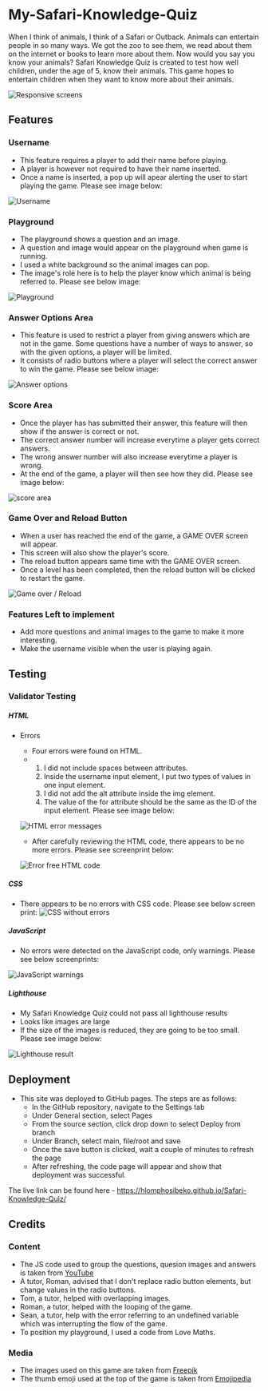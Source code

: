 # My-Safari-Knowledge-Quiz

When I think of animals, I think of a Safari or Outback. Animals can entertain people in so many ways. We got the zoo to see them, we read about them on the internet or books to learn more about them. Now would you say you know your animals? Safari Knowledge Quiz is created to test how well children, under the age of 5, know their animals. This game hopes to entertain children when they want to know more about their animals. 

![Responsive screens](README.md%20docs/amiresponsive-screens.png)

## Features 

### Username
- This feature requires a player to add their name before playing.
- A player is however not required to have their name inserted.
- Once a name is inserted, a pop up will apear alerting the user to start playing the game. Please see image below:

![Username](README.md%20docs/username-alert.png)

### Playground
- The playground shows a question and an image.
- A question and image would appear on the playground when game is running.
- I used a white background so the animal images can pop.
- The image's role here is to help the player know which animal is being referred to. Please see below image:

![Playground](README.md%20docs/playground-screen.png)

### Answer Options Area
- This feature is used to restrict a player from giving answers which are not in the game. Some questions have a number of ways to answer, so with the given options, a player will be limited.
- It consists of radio buttons where a player will select the correct answer to win the game. Please see below image:

![Answer options](README.md%20docs/answer-options.png)

### Score Area
- Once the player has has submitted their answer, this feature will then show if the answer is correct or not.
- The correct answer number will increase everytime a player gets correct answers.
- The wrong answer number will also increase everytime a player is wrong.
- At the end of the game, a player will then see how they did. Please see image below:

![score area](README.md%20docs/score-section.png)

### Game Over and Reload Button
- When a user has reached the end of the game, a GAME OVER screen will appear.
- This screen will also show the player's score.
- The reload button appears same time with the GAME OVER screen.
- Once a level has been completed, then the reload button will be clicked to restart the game.

![Game over / Reload](README.md%20docs/gameover-reload-screen.png)

### Features Left to implement
* Add more questions and animal images to the game to make it more interesting.
* Make the username visible when the user is playing again.

## Testing

### Validator Testing

##### HTML
* Errors

    - Four errors were found on HTML.
    - 1. I did not include spaces between attributes. 
      2. Inside the username input element, I put two types of values in one input element.
      3. I did not add the alt attribute inside the img element.
      4. The value of the for attribute should be the same as the ID of the input element. Please see image below:

    ![HTML error messages](README.md%20docs/html-errors.png)

    - After carefully reviewing the HTML code, there appears to be no more errors. Please see screenprint below:

    ![Error free HTML code](README.md%20docs/html-error-free.png)

##### CSS
   - There appears to be no errors with CSS code. Please see below screen print:
    ![CSS without errors](README.md%20docs/css-no-errors.png)

##### JavaScript
   - No errors were detected on the JavaScript code, only warnings. Please see below screenprints:

   ![JavaScript warnings](README.md%20docs/js-warnings.png)    

##### Lighthouse

   - My Safari Knowledge Quiz could not pass all lighthouse results
   - Looks like images are large
   - If the size of the images is reduced, they are going to be too small. Please see image below:

   ![Lighthouse result](README.md%20docs/lighthouse-result-1.png)

## Deployment
* This site was deployed to GitHub pages. The steps are as follows:
    - In the GitHub repository, navigate to the Settings tab
    - Under General section, select Pages
    - From the source section, click drop down to select Deploy from branch 
    - Under Branch, select main, file/root and save  
    - Once the save button is clicked, wait a couple of minutes to refresh the page
    - After refreshing, the code page will appear and show that deployment was successful.

The live link can be found here - https://hlomphosibeko.github.io/Safari-Knowledge-Quiz/

## Credits
### Content
* The JS code used to group the questions, quesion images and answers is taken from [YouTube](https://www.youtube.com/channel/UCEsOe19aGFcM31zLG2M2sXw)
* A tutor, Roman, advised that I don't replace radio button elements, but change values in the radio buttons.
* Tom, a tutor, helped with overlapping images.
* Roman, a tutor, helped with the looping of the game.
* Sean, a tutor, help with the error referring to an undefined variable which was interrupting the flow of the game. 
* To position my playground, I used a code from Love Maths.


### Media
* The images used on this game are taken from [Freepik](https://www.freepik.com/free-photos-vectors/safari-animals/)
* The thumb emoji used at the top of the game is taken from [Emojipedia](https://emojipeadia.org/thums-up)